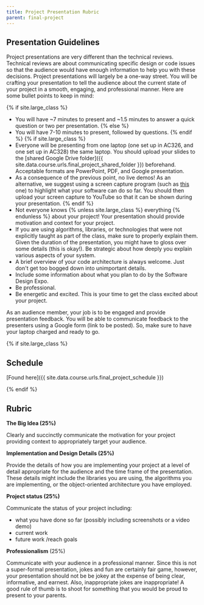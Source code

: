 ```yaml
---
title: Project Presentation Rubric
parent: final-project
---
```


## Presentation Guidelines

Project presentations are very different than the technical reviews. Technical
reviews are about communicating specific design or code issues so that the
audience would have enough information to help you with these decisions.
Project presentations will largely be a one-way street. You will be crafting
your presentation to tell the audience about the current state of your project
in a smooth, engaging, and professional manner. Here are some bullet points to
keep in mind:

{% if site.large_class %}
* You will have ~7 minutes to present and ~1.5 minutes to answer a quick question or two per presentation.
{% else %}
* You will have 7-10 minutes to present, followed by questions.
{% endif %}
{% if site.large_class %}
* Everyone will be presenting from one laptop (one set up in AC326, and one set up in AC328) the same laptop. You should upload your slides to the [shared Google Drive folder]({{ site.data.course.urls.final_project_shared_folder }}) beforehand. Acceptable formats are PowerPoint, PDF, and Google presentation.
* As a consequence of the previous point, no live demos! As an alternative, we suggest using a screen capture program (such as [this](http://www.maartenbaert.be/simplescreenrecorder/) one) to highlight what your software can do so far. You should then upload your screen capture to YouTube so that it can be shown during your presentation.
{% endif %}
* Not everyone knows {% unless site.large_class %} everything {% endunless %} about your project! Your presentation should provide motivation and context for your project.
* If you are using algorithms, libraries, or technologies that were not explicitly taught as part of the class, make sure to properly explain them. Given the duration of the presentation, you might have to gloss over some details (this is okay!). Be strategic about how deeply you explain various aspects of your system.
* A brief overview of your code architecture is always welcome. Just don't get too bogged down into unimportant details.
* Include some information about what you plan to do by the Software Design Expo.
* Be professional.
* Be energetic and excited. This is your time to get the class excited about your project.

As an audience member, your job is to be engaged and provide presentation
feedback. You will be able to communicate feedback to the presenters using a
Google form (link to be posted). So, make sure to have your laptop charged and
ready to go.

{% if site.large_class %}

## Schedule

[Found here]({{ site.data.course.urls.final_project_schedule }})

{% endif %}

## Rubric

**The Big Idea (25%)**

Clearly and succinctly communicate the motivation for your project providing
context to appropriately target your audience.

**Implementation and Design Details (25%)**

Provide the details of how you are implementing your project at a level of
detail appropriate for the audience and the time frame of the presentation.
These details might include the libraries you are using, the algorithms you
are implementing, or the object-oriented architecture you have employed.

**Project status (25%)**

Communicate the status of your project including:

* what you have done so far (possibly including screenshots or a video demo)
* current work
* future work /reach goals

**Professionalism** (25%)

Communicate with your audience in a professional manner. Since this is not a
super-formal presentation, jokes and fun are certainly fair game, however,
your presentation should not be be jokey at the expense of being clear,
informative, and earnest. Also, inappropriate jokes are inappropriate! A good
rule of thumb is to shoot for something that you would be proud to present to
your parents.
